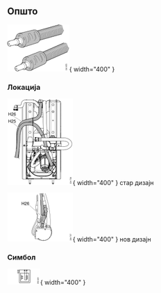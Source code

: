 ## Општо

![Image title](/images/b213621.svg){ width="400" }

### Локација

![Image title](/images/b334736.svg){ width="400" } стар дизајн

![Image title](/images/b334737.svg){ width="400" } нов дизајн

### Симбол

![Image title](/images/b350481.svg){ width="400" }